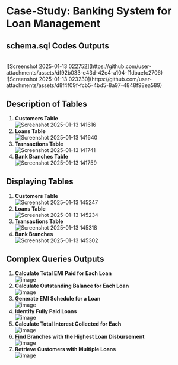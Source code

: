 # Case-Study: Banking System for Loan Management

## schema.sql Codes Outputs
<br>
 ![Screenshot 2025-01-13 022752](https://github.com/user-attachments/assets/df92b033-e43d-42e4-a104-f1dbaefc2706)
<br>
 ![Screenshot 2025-01-13 023230](https://github.com/user-attachments/assets/d8f4f09f-fcb5-4bd5-8a97-4848f98ea589)

## Description of Tables
1. **Customers Table**<br>
![Screenshot 2025-01-13 141616](https://github.com/user-attachments/assets/9ecc01d2-ff98-4d31-86ab-190c71a11f33)<br>
2. **Loans Table**<br>
![Screenshot 2025-01-13 141640](https://github.com/user-attachments/assets/9d1d3918-a419-400d-8b0c-2e19a9d68870)<br>
3. **Transactions Table**<br>
![Screenshot 2025-01-13 141741](https://github.com/user-attachments/assets/e3f4a09f-b208-4e02-8903-652c4a788c75)<br>
4. **Bank Branches Table**<br>
![Screenshot 2025-01-13 141759](https://github.com/user-attachments/assets/1e4edb73-d5c0-4174-8000-3bfd994b2479)<br>

## Displaying Tables
1. **Customers Table**<br>
![Screenshot 2025-01-13 145247](https://github.com/user-attachments/assets/6ee36184-faf8-47a5-81b9-bb9f2e8af203)<br>
2. **Loans Table**<br>
![Screenshot 2025-01-13 145234](https://github.com/user-attachments/assets/7eeb0274-4f15-40b6-aa56-37934e5ac280)<br>
3. **Transactions Table**<br>
![Screenshot 2025-01-13 145318](https://github.com/user-attachments/assets/b33ac1b8-63fb-41aa-b596-3040bd225287)<br>
4. **Bank Branches**<br>
![Screenshot 2025-01-13 145302](https://github.com/user-attachments/assets/a8423d77-38f2-4773-9829-61226c6282ee)<br>

## Complex Queries Outputs

1. **Calculate Total EMI Paid for Each Loan** <br>
![image](https://github.com/user-attachments/assets/2712c449-87e9-4355-bb02-f7883b989a64)<br>
2. **Calculate Outstanding Balance for Each Loan**<br>
![image](https://github.com/user-attachments/assets/6614a78e-abdb-4f28-a1d3-5015f4083bf9)<br>
3. **Generate EMI Schedule for a Loan**<br>
![image](https://github.com/user-attachments/assets/103e0779-7b91-47c7-bb95-b85e257773cb)<br>
4. **Identify Fully Paid Loans**<br>
![image](https://github.com/user-attachments/assets/83bdb3c8-aa59-4ddf-ae64-e54b88581025)<br>
5. **Calculate Total Interest Collected for Each**<br>
![image](https://github.com/user-attachments/assets/a810253c-97a0-4d3c-9cdf-3013d875c23a)<br>
6. **Find Branches with the Highest Loan Disbursement**<br>
![image](https://github.com/user-attachments/assets/000cf338-5e03-4dc3-8c61-abfb26afe731)<br>
7. **Retrieve Customers with Multiple Loans**<br>
![image](https://github.com/user-attachments/assets/c7d37021-9a6f-4181-b6f3-4fdd6c24ce1d)<br>
